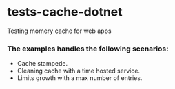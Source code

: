 # tests-cache-dotnet
Testing momery cache for web apps

### The examples handles the following scenarios:

- Cache stampede.
- Cleaning cache with a time hosted service.
- Limits growth with a max number of entries.
